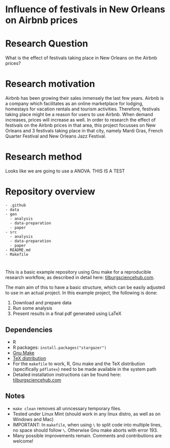 # Influence of festivals in New Orleans on Airbnb prices 

# 
# Research Question
What is the effect of festivals taking place in New Orleans on the Airbnb prices?

# Research motivation
Airbnb has been growing their sales inmensely the last few years. Airbnb is a company which facilitates as an online marketplace for lodging, homestays for vacation rentals and tourism activities. Therefore, festivals taking place might be a reason for users to use Airbnb. When demand increases, prices will increase as well. In order to research the effect of festivals on the Airbnb prices in that area, this project focusses on New Orleans and 3 festivals taking place in that city, namely Mardi Gras, French Quarter Festival and New Orleans Jazz Festival. 

# Research method

Looks like we are going to use a ANOVA. 
THIS IS A TEST

# Repository overview
```
- .github
- data
- gen
  - analysis
  - data-preparation
  - paper
- src
  - analysis
  - data-preparation
  - paper
- README.md
- Makefile
```

#
This is a basic example repository using Gnu make for a reproducible research workflow, as described in detail here: [tilburgsciencehub.com](http://tilburgsciencehub.com/). 

The main aim of this to have a basic structure, which can be easily adjusted to use in an actual project.  In this example project, the following is done: 
1. Download and prepare data
2. Run some analysis
3. Present results in a final pdf generated using LaTeX

## Dependencies
- R 
- R packages: `install.packages("stargazer")`
- [Gnu Make](https://tilburgsciencehub.com/get/make) 
- [TeX distribution](https://tilburgsciencehub.com/get/latex/?utm_campaign=referral-short)
- For the `makefile` to work, R, Gnu make and the TeX distribution (specifically `pdflatex`) need to be made available in the system path 
- Detailed installation instructions can be found here: [tilburgsciencehub.com](http://tilburgsciencehub.com/)


## Notes
- `make clean` removes all unncessary temporary files. 
- Tested under Linux Mint (should work in any linux distro, as well as on Windows and Mac) 
- IMPORTANT: In `makefile`, when using `\` to split code into multiple lines, no space should follow `\`. Otherwise Gnu make aborts with error 193. 
- Many possible improvements remain. Comments and contributions are welcome!
